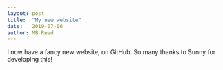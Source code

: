 ```yaml
---
layout: post
title:  "My new website"
date:   2019-07-06
author: MB Reed
---
```


I now have a fancy new website, on GitHub. So many thanks to Sunny for developing this!

